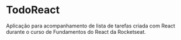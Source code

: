 # TodoReact
Aplicação para acompanhamento de lista de tarefas criada com React durante o curso de Fundamentos do React da Rocketseat.
